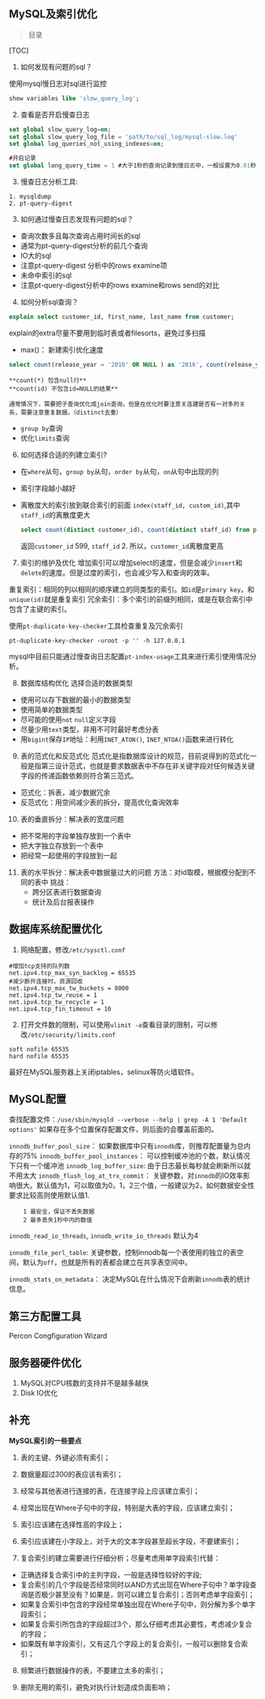 ## MySQL及索引优化

> 目录

[TOC]

1. 如何发现有问题的sql？

  使用mysql慢日志对sql进行监控 

  ```sql
  show variables like 'slow_query_log';
  ```

2. 查看是否开启慢查日志

  ```sql
  set global slow_query_log=on;
  set global slow_query_log_file = 'path/to/sql_log/mysql-slow.log'
  set global log_queries_not_using_indexes=on;

  #开启记录
  set global long_query_time = 1 #大于1秒的查询记录到慢日志中，一般设置为0.01秒
  ```

  3. 慢查日志分析工具:

  ```
  1. mysqldump
  2. pt-query-digest
  ```

3. 如何通过慢查日志发现有问题的sql？
  - 查询次数多且每次查询占用时间长的sql
  - 通常为pt-query-digest分析的前几个查询
  - IO大的sql
  - 注意pt-query-digest 分析中的rows examine项
  - 未命中索引的sql
  - 注意pt-query-digest分析中的rows examine和rows send的对比

4. 如何分析sql查询？

  ```sql
  explain select customer_id, first_name, last_name from customer;
  ```

  explain的extra尽量不要用到临时表或者filesorts，避免过多扫描

  - max()： 新建索引优化速度
  ```sql
  select count(release_year = '2016' OR NULL ) as '2016', count(release_year='2017' or NULL) as '2017' from film;
  ```

  	**count(*) 包含null行**
  	**count(id) 不包含id=NULL的结果**
  	
  	通常情况下，需要把子查询优化成join查询，但是在优化时要注意关连建是否有一对多的关系，需要注意重复数据。（distinct去重）

  - `group by`查询
  - 优化`limits`查询


6. 如何选择合适的列建立索引?
  - 在`where`从句，`group by`从句，`order by`从句，`on`从句中出现的列
  - 索引字段越小越好
  - 离散度大的索引放到联合索引的前面 `index(staff_id, custom_id)`,其中`staff_id`的离散度更大

    ```sql
    select count(distinct customer_id), count(distinct staff_id) from payment;
    ```
    返回`customer_id` 599, `staff_id` 2.
    所以，`customer_id`离散度更高

7. 索引的维护及优化
  增加索引可以增加select的速度，但是会减少`insert`和`delete`的速度。但是过度的索引，也会减少写入和查询的效率。

  重复索引：相同的列以相同的顺序建立的同类型的索引。如`id`是`primary key`，和`unique(id)`就是重复索引
  冗余索引：多个索引的前缀列相同，或是在联合索引中包含了主键的索引。

  使用`pt-duplicate-key-checker`工具检查重复及冗余索引

  ```shell
  pt-duplicate-key-checker -uroot -p '' -h 127.0.0.1
  ```
  mysql中目前只能通过慢查询日志配置`pt-index-usage`工具来进行索引使用情况分析。

8. 数据库结构优化
  选择合适的数据类型
  - 使用可以存下数据的最小的数据类型
  - 使用简单的数据类型
  - 尽可能的使用`not` `null`定义字段
  - 尽量少用`text`类型，非用不可时最好考虑分表
  - 用`bigint`保存`IP`地址：利用`INET_ATON()`, `INET_NTOA()`函数来进行转化

9. 表的范式化和反范式化
  范式化是指数据库设计的规范，目前说得到的范式化一般是指第三设计范式，也就是要求数据表中不存在非关键字段对任何候选关键字段的传递函数依赖则符合第三范式。
  - 范式化：拆表，减少数据冗余
  - 反范式化：用空间减少表的拆分，提高优化查询效率

10. 表的垂直拆分：解决表的宽度问题
  - 把不常用的字段单独存放到一个表中
  - 把大字独立存放到一个表中
  - 把经常一起使用的字段放到一起
11. 表的水平拆分：解决表中数据量过大的问题
   方法：对id取模，根据模分配到不同的表中
   挑战：
   	- 跨分区表进行数据查询
   	- 统计及后台报表操作

## 数据库系统配置优化

1. 网络配置，修改`/etc/sysctl.conf`
  ```shell
  #增加tcp支持的队列数
  net.ipv4.tcp_max_syn_backlog = 65535
  #减少断开连接时，资源回收
  net.ipv4.tcp_max_tw_buckets = 8000
  net.ipv4.tcp_tw_reuse = 1
  net.ipv4.tcp_tw_recycle = 1
  net.ipv4.tcp_fin_timeout = 10
  ```

2. 打开文件数的限制，可以使用`ulimit -a`查看目录的限制，可以修改`/etc/security/limits.conf`
  ```
  soft nofile 65535
  hard nofile 65535  
  ```
  最好在MySQL服务器上关闭iptables，selinux等防火墙软件。

## MySQL配置
查找配置文件：`/use/sbin/mysqld --verbose --help | grep -A 1 'Default options'`
如果存在多个位置保存配置文件，则后面的会覆盖前面的。

`innodb_buffer_pool_size`： 如果数据库中只有`innodb`库，则推荐配置量为总内存的75%
`innodb_buffer_pool_instances`： 可以控制缓冲池的个数，默认情况下只有一个缓冲池
`innodb_log_buffer_size`: 由于日志最长每秒就会刷新所以就不用太大
`innodb_flush_log_at_trx_commit`： 关键参数，对`innodb`的IO效率影响很大。默认值为1，可以取值为0，1，2三个值，一般建议为2，如何数据安全性要求比较高则使用默认值1.
```
	1 最安全，保证不丢失数据
	2 最多丢失1秒中内的数值
```
`innodb_read_io_threads`,  `innodb_write_io_threads`	默认为4

`innodb_file_perl_table`: 关键参数，控制innodb每一个表使用的独立的表空间，默认为`off`，也就是所有的表都会建立在共享表空间中。

`innodb_stats_on_metadata`： 决定MySQL在什么情况下会刷新`innodb`表的统计信息。

## 第三方配置工具
Percon Congfiguration Wizard

## 服务器硬件优化
1. MySQL对CPU核数的支持并不是越多越快
2. Disk IO优化



## 补充
**MySQL索引的一些要点**
1. 表的主键、外键必须有索引；

2. 数据量超过300的表应该有索引；

3. 经常与其他表进行连接的表，在连接字段上应该建立索引；

4. 经常出现在Where子句中的字段，特别是大表的字段，应该建立索引；

5. 索引应该建在选择性高的字段上；

6. 索引应该建在小字段上，对于大的文本字段甚至超长字段，不要建索引；

7. 复合索引的建立需要进行仔细分析；尽量考虑用单字段索引代替：
  - 正确选择复合索引中的主列字段，一般是选择性较好的字段;
  - 复合索引的几个字段是否经常同时以AND方式出现在Where子句中？单字段查询是否极少甚至没有？如果是，则可以建立复合索引；否则考虑单字段索引；
  - 如果复合索引中包含的字段经常单独出现在Where子句中，则分解为多个单字段索引；
  - 如果复合索引所包含的字段超过3个，那么仔细考虑其必要性，考虑减少复合的字段；
  - 如果既有单字段索引，又有这几个字段上的复合索引，一般可以删除复合索引；

8. 频繁进行数据操作的表，不要建立太多的索引；

9. 删除无用的索引，避免对执行计划造成负面影响；


